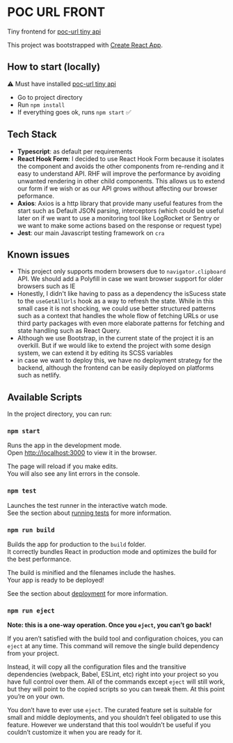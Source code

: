 # POC URL FRONT

Tiny frontend for [poc-url tiny api](https://github.com/GianCastle/poc-url)

This project was bootstrapped with [Create React App](https://github.com/facebook/create-react-app).

## How to start (locally)
 ⚠️ Must have installed [poc-url tiny api](https://github.com/GianCastle/poc-url) 
 - Go to project directory
 - Run `npm install`
 - If everything goes ok, runs `npm start` ✅


## Tech Stack
- **Typescript**: as default per requirements
- **React Hook Form**: I decided to use React Hook Form because it isolates the component and avoids the other components from re-rending and it easy to understand API. RHF will improve the performance by avoiding unwanted rendering in other child components. This allows us to extend our form if we wish or as our API grows without affecting our browser peformance. 
- **Axios**: Axios is a http library that provide many useful features from the start such as Default JSON parsing, interceptors (which could be useful later on if we want to use a monitoring tool like LogRocket or Sentry or we want to make some actions based on the response or request type)
- **Jest**: our main Javascript testing framework on `cra`


## Known issues
- This project only supports modern browsers due to `navigator.clipboard` API. We should add a Polyfill in case we want browser support for older browsers such as IE
- Honestly, I didn't like having to pass as a dependency the isSucess state to the `useGetAllUrls` hook as a way to refresh the state. While in this small case it is not shocking, we could use better structured patterns such as a context that handles the whole flow of fetching URLs or use third party packages with even more elaborate patterns for fetching and state handling such as React Query. 
- Although we use Bootstrap, in the current state of the project it is an overkill. But if we would like to extend the project with some design system, we can extend it by editing its SCSS variables
- in case we want to deploy this, we have no deployment strategy for the backend, although the frontend can be easily deployed on platforms such as netlify.

## Available Scripts

In the project directory, you can run:

### `npm start`

Runs the app in the development mode.\
Open [http://localhost:3000](http://localhost:3000) to view it in the browser.

The page will reload if you make edits.\
You will also see any lint errors in the console.

### `npm test`

Launches the test runner in the interactive watch mode.\
See the section about [running tests](https://facebook.github.io/create-react-app/docs/running-tests) for more information.

### `npm run build`

Builds the app for production to the `build` folder.\
It correctly bundles React in production mode and optimizes the build for the best performance.

The build is minified and the filenames include the hashes.\
Your app is ready to be deployed!

See the section about [deployment](https://facebook.github.io/create-react-app/docs/deployment) for more information.

### `npm run eject`

**Note: this is a one-way operation. Once you `eject`, you can’t go back!**

If you aren’t satisfied with the build tool and configuration choices, you can `eject` at any time. This command will remove the single build dependency from your project.

Instead, it will copy all the configuration files and the transitive dependencies (webpack, Babel, ESLint, etc) right into your project so you have full control over them. All of the commands except `eject` will still work, but they will point to the copied scripts so you can tweak them. At this point you’re on your own.

You don’t have to ever use `eject`. The curated feature set is suitable for small and middle deployments, and you shouldn’t feel obligated to use this feature. However we understand that this tool wouldn’t be useful if you couldn’t customize it when you are ready for it.

